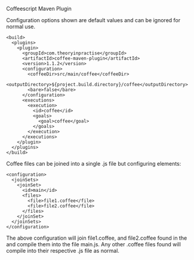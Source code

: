 Coffeescript Maven Plugin

Configuration options shown are default values and can be ignored for normal use.

    <build>
      <plugins>
        <plugin>
          <groupId>com.theoryinpractise</groupId>
          <artifactId>coffee-maven-plugin</artifactId>
          <version>1.1.2</version>
          <configuration>
            <coffeeDir>src/main/coffee</coffeeDir>
            <outputDirectory>${project.build.directory}/coffee</outputDirectory>
            <bare>false</bare>
          </configuration>
          <executions>
            <execution>
              <id>coffee</id>
              <goals>
                <goal>coffee</goal>
              </goals>
            </execution>
          </executions>
        </plugin>
      </plugins>
    </build>

Coffee files can be joined into a single .js file but configuring <joinSet/> elements:

    <configuration>
      <joinSets>
        <joinSet>
          <id>main</id>
          <files>
            <file>file1.coffee</file>
            <file>file2.coffee</file>
          </files>
        </joinSet>
      </joinSets>
    </configuration>

The above configuration will join file1.coffee, and file2.coffee found in the <coffeeDir/>
and compile them into the file main.js.  Any other .coffee files found will compile into
their respective .js file as normal.
